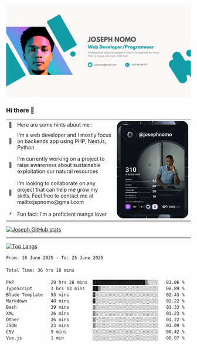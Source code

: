 ![Banner of my profile!](/Joseph_NOMO_NEW.png "Banner")

### Hi there 👋

<!--- | --  | 👋  | Here are some hints about me :                                                                                                 | <td rowspan=6><img src="/devcard.svg" width="400" alt="Joseph NOMO's Dev Card"/></td> |
| --- | --- | ------------------------------------------------------------------------------------------------------------------------------ | ------------------------------------------------------------------------------------- |
| --  | 🔭  | I’m a web developer and I mostly focus on backends app using PHP, NestJs, Python                                               |
| --  | 🦁  | I'm currently working on a project to raise awareness about sustainable exploitation our natural resources                     |
| --  | 👯  | I’m looking to collaborate on any project that can help me grow my skills. Feel free to contact me at mailto:jspnomo@gmail.com |
| --  | ⚡  | Fun fact: I'm a proficient manga lover                                                                                         |
--->

<table>
    <tr>
        <td width="1%">👋</td>
        <td width="55%">Here are some hints about me :</td>
        <td rowspan=6 width="44%"><img src="/devcard.svg" width="400" alt="Joseph NOMO's Dev Card"/></td>
    </tr>
    <tr>
        <td>🔭</td>
        <td>I’m a web developer and I mostly focus on backends app using PHP, NestJs, Python</td>
    </tr>
    <tr>
        <td>🦁</td>
        <td>I'm currently working on a project to raise awareness about sustainable exploitation our natural resources</td>
    </tr>
    <tr>
        <td>👯</td>
        <td>I’m looking to collaborate on any project that can help me grow my skills. Feel free to contact me at mailto:jspnomo@gmail.com</td>
    </tr>
    <tr>
        <td>⚡</td>
        <td>Fun fact: I'm a proficient manga lover</td>
    </tr>

</table>

[![Joseph GitHub stats](https://github-readme-stats-seven-sigma-53.vercel.app/api?username=Jspascal)](https://github.com/Jspascal/github-readme-stats)

---

[![Top Langs](https://github-readme-stats-seven-sigma-53.vercel.app/api/top-langs/?username=Jspascal&layout=compact)](https://github.com/Jspascal/github-readme-stats)

<!--START_SECTION:waka-->

```txt
From: 18 June 2025 - To: 25 June 2025

Total Time: 36 hrs 18 mins

PHP              29 hrs 26 mins  ████████████████████▒░░░░   81.06 %
TypeScript       3 hrs 13 mins   ██▒░░░░░░░░░░░░░░░░░░░░░░   08.89 %
Blade Template   53 mins         ▓░░░░░░░░░░░░░░░░░░░░░░░░   02.43 %
Markdown         48 mins         ▓░░░░░░░░░░░░░░░░░░░░░░░░   02.22 %
Bash             29 mins         ▒░░░░░░░░░░░░░░░░░░░░░░░░   01.33 %
XML              26 mins         ▒░░░░░░░░░░░░░░░░░░░░░░░░   01.23 %
Other            26 mins         ▒░░░░░░░░░░░░░░░░░░░░░░░░   01.22 %
JSON             23 mins         ▒░░░░░░░░░░░░░░░░░░░░░░░░   01.09 %
CSV              9 mins          ░░░░░░░░░░░░░░░░░░░░░░░░░   00.42 %
Vue.js           1 min           ░░░░░░░░░░░░░░░░░░░░░░░░░   00.07 %
```

<!--END_SECTION:waka-->
